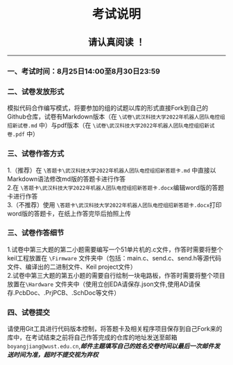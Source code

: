 # <center>考试说明<center/>
## <center>请认真阅读 ！<center/>
_____
### 一、考试时间：8月25日14:00至8月30日23:59
### 二、试卷发放形式
 模拟代码合作编写模式，将要参加的组的试题以库的形式直接Fork到自己的Github仓库，试卷有Markdown版本（在 `\试卷\武汉科技大学2022年机器人团队电控组招新试卷.md` 中）与pdf版本（在 `\试卷\武汉科技大学2022年机器人团队电控组招新试卷.pdf` 中）
### 三、试卷作答方式
1.（推荐）在 `\答题卡\武汉科技大学2022年机器人团队电控组招新答题卡.md` 中直接以Markdown语法修改md版的答题卡进行作答<br>
2.在 `\答题卡\武汉科技大学2022年机器人团队电控组招新答题卡.docx`编辑word版的答题卡进行作答<br>
3.（不推荐）使用 `\答题卡\武汉科技大学2022年机器人团队电控组招新答题卡.docx`打印word版的答题卡，在纸上作答完毕后拍照上传
### 三、试卷作答细节
1.试卷中第三大题的第二小题需要编写一个51单片机的.c文件，作答时需要将整个keil工程放置在 `\Firmware` 文件夹中（包括：main.c、send.c、send.h等源代码文件、编译出的二进制文件、Keil project文件）<br>
2.试卷中第三大题的第五小题的需要自行绘制一块电路板，作答时需要将整个项目放置在`\Hardware` 文件夹中（使用立创EDA请保存.json文件,使用AD请保存.PcbDoc、.PrjPCB、.SchDoc等文件）<br>
### 四、试卷提交
请使用Git工具进行代码版本控制，将答题卡及相关程序项目保存到自己Fork来的库中，在考试结束之前将自己作答完成的仓库的地址发送至邮箱`boyangjiang@wust.edu.cn`,***邮件主题填写自己的姓名交卷时间以最后一次邮件发送时间为准，超时不提交视为弃权***